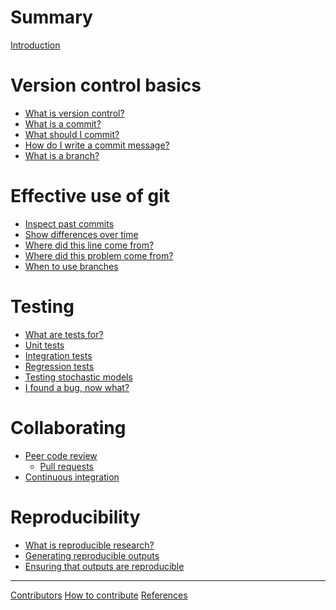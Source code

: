 # Summary

[Introduction](README.md)

# Version control basics

- [What is version control?]()
- [What is a commit?]()
- [What should I commit?]()
- [How do I write a commit message?]()
- [What is a branch?]()

# Effective use of git

- [Inspect past commits]()
- [Show differences over time]()
- [Where did this line come from?]()
- [Where did this problem come from?]()
- [When to use branches]()

# Testing

- [What are tests for?]()
- [Unit tests]()
- [Integration tests]()
- [Regression tests]()
- [Testing stochastic models]()
- [I found a bug, now what?]()

# Collaborating

- [Peer code review]()
  - [Pull requests]()
- [Continuous integration]()

# Reproducibility

- [What is reproducible research?]()
- [Generating reproducible outputs]()
- [Ensuring that outputs are reproducible]()

-----------

[Contributors]()
[How to contribute]()
[References]()

